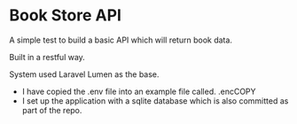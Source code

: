 # Book Store API

A simple test to build a basic API which will return book data.

Built in a restful way.

System used Laravel Lumen as the base.

* I have copied the .env file into an example file called. .encCOPY
* I set up the application with a sqlite database which is also committed as part of the repo.
